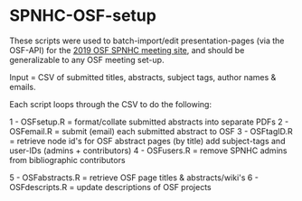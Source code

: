# SPNHC-OSF-setup

These scripts were used to batch-import/edit presentation-pages (via the OSF-API) for the [2019 OSF SPNHC meeting site](https://osf.io/view/SPNHC2019), and should be generalizable to any OSF meeting set-up. 

Input = CSV of submitted titles, abstracts, subject tags, author names & emails.

Each script loops through the CSV to do the following:

1 - OSFsetup.R = format/collate submitted abstracts into separate PDFs
2 - OSFemail.R = submit (email) each submitted abstract to OSF
3 - OSFtagID.R = retrieve node id's for OSF abstract pages (by title) add subject-tags and user-IDs (admins + contributors)
4 - OSFusers.R = remove SPNHC admins from bibliographic contributors

5 - OSFabstracts.R = retrieve OSF page titles & abstracts/wiki's
6 - OSFdescripts.R = update descriptions of OSF projects
